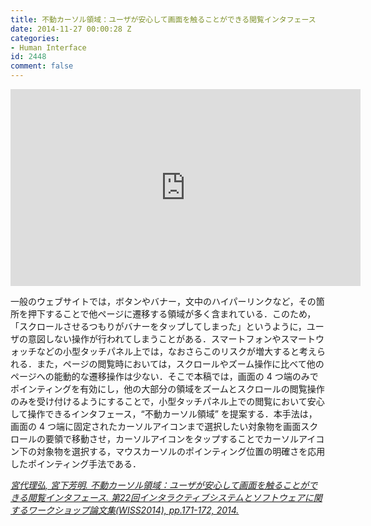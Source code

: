 ```yaml
---
title: 不動カーソル領域：ユーザが安心して画面を触ることができる閲覧インタフェース
date: 2014-11-27 00:00:28 Z
categories:
- Human Interface
id: 2448
comment: false
---
```


<iframe width="560" height="315" src="https://www.youtube.com/embed/Dp9wateePyM?rel=0" frameborder="0" allowfullscreen></iframe>




一般のウェブサイトでは，ボタンやバナー，文中のハイパーリンクなど，その箇所を押下することで他ページに遷移する領域が多く含まれている．このため，「スクロールさせるつもりがバナーをタップしてしまった」というように，ユーザの意図しない操作が行われてしまうことがある．スマートフォンやスマートウォッチなどの小型タッチパネル上では，なおさらこのリスクが増大すると考えられる．また，ページの閲覧時においては，スクロールやズーム操作に比べて他のページへの能動的な遷移操作は少ない．そこで本稿では，画面の 4 つ端のみでポインティングを有効にし，他の大部分の領域をズームとスクロールの閲覧操作のみを受け付けるようにすることで，小型タッチパネル上での閲覧において安心して操作できるインタフェース，“不動カーソル領域” を提案する．本手法は，画面の 4 つ端に固定されたカーソルアイコンまで選択したい対象物を画面スクロールの要領で移動させ，カーソルアイコンをタップすることでカーソルアイコン下の対象物を選択する，マウスカーソルのポインティング位置の明確さを応用したポインティング手法である．

<cite>[宮代理弘, 宮下芳明. 不動カーソル領域：ユーザが安心して画面を触ることができる閲覧インタフェース. 第22回インタラクティブシステムとソフトウェアに関するワークショップ論文集(WISS2014), pp.171-172, 2014.](https://www.wiss.org/WISS2014Proceedings/demo/087.pdf)</cite>

